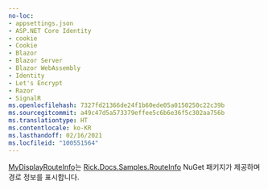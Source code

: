 ```yaml
---
no-loc:
- appsettings.json
- ASP.NET Core Identity
- cookie
- Cookie
- Blazor
- Blazor Server
- Blazor WebAssembly
- Identity
- Let's Encrypt
- Razor
- SignalR
ms.openlocfilehash: 7327fd21366de24f1b60ede05a0150250c22c39b
ms.sourcegitcommit: a49c47d5a573379effee5c6b6e36f5c302aa756b
ms.translationtype: HT
ms.contentlocale: ko-KR
ms.lasthandoff: 02/16/2021
ms.locfileid: "100551564"
---
```

[MyDisplayRouteInfo](https://github.com/Rick-Anderson/RouteInfo/blob/master/Microsoft.Docs.Samples.RouteInfo/ControllerContextExtensions.cs)는 [Rick.Docs.Samples.RouteInfo](https://www.nuget.org/packages/Rick.Docs.Samples.RouteInfo) NuGet 패키지가 제공하며 경로 정보를 표시합니다.
